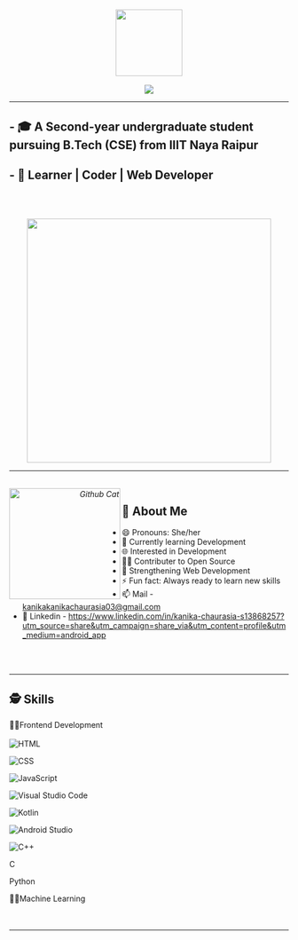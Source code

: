 <h3 align="center"><img src="https://media.giphy.com/media/CV8n4vC6r9b5J3JZd9/giphy.gif" width="120px"> </h3>
 <p align="center">
    <img src="https://readme-typing-svg.herokuapp.com?font=&color=%239BC3A7&size=31&center=true&lines=Hey!+I+am+Kanika+Chaurasia"/>
</p>
</h3>

<hr>

  
## - 🎓 A Second-year undergraduate student pursuing B.Tech (CSE) from IIIT Naya Raipur
## - 📌 Learner | Coder | Web Developer
<br> <br>

<p align="center">
  <em>
    <img src="https://media.giphy.com/media/L1R1tvI9svkIWwpVYr/giphy.gif" width="440px"> <br>
  </em>
</p>
  
<hr>
<p align="right">

  <em>
    <br>
     
   <img align="left" width=200px alt="Github Cat" src="https://myoctocat.com/assets/images/base-octocat.svg" />
    
  </em>
</p>
 

## 🔎 About Me

   - 😄 Pronouns: She/her
   - 🌱 Currently learning Development
   - 🌐 Interested in Development
   - 🧑‍💻 Contributer to Open Source
   - 💪 Strengthening Web Development
   - ⚡ Fun fact: Always ready to learn new skills 
   - 📫 Mail - kanikakanikachaurasia03@gmail.com 
   - 🔗 Linkedin - https://www.linkedin.com/in/kanika-chaurasia-s13868257?utm_source=share&utm_campaign=share_via&utm_content=profile&utm_medium=android_app

<br> <br>

<hr>

## 🕵️‍ Skills
🧑‍💻Frontend Development <br> <br>
![HTML](https://img.shields.io/badge/HTML-239120?style=flat&logo=html5&logoColor=white)
<!-- ![CSS](https://img.shields.io/badge/-CSS-333333?style=flat&logo=CSS3&logoColor=1572B6) -->
![CSS](https://img.shields.io/badge/CSS-239120?&style=flat&logo=css3&logoColor=white)
<!-- ![Visual Studio Code](https://img.shields.io/badge/-Visual%20Studio%20Code-333333?style=flat&logo=visual-studio-code&logoColor=007ACC) -->
![JavaScript](https://img.shields.io/badge/JavaScript-F7DF1E?style=flat&logo=javascript&logoColor=black)

![Visual Studio Code](https://img.shields.io/badge/-Visual%20Studio%20Code-333333?style=flat&logo=visual-studio-code&logoColor=007ACC)

![Kotlin](https://img.shields.io/badge/kotlin-333333?style=flat&logo=KOTLIN&logoColor=7B68EE)

![Android Studio](https://img.shields.io/badge/Android%20Studio-333333?style=flat&logo=Android-Studio&logoColor=38CC77)

![C++](https://img.shields.io/badge/-C++-333333?style=flat&logo=C%2B%2B&logoColor=00599C)

C

Python

🧑‍💻Machine Learning <br> <br>
<br>

<hr>

